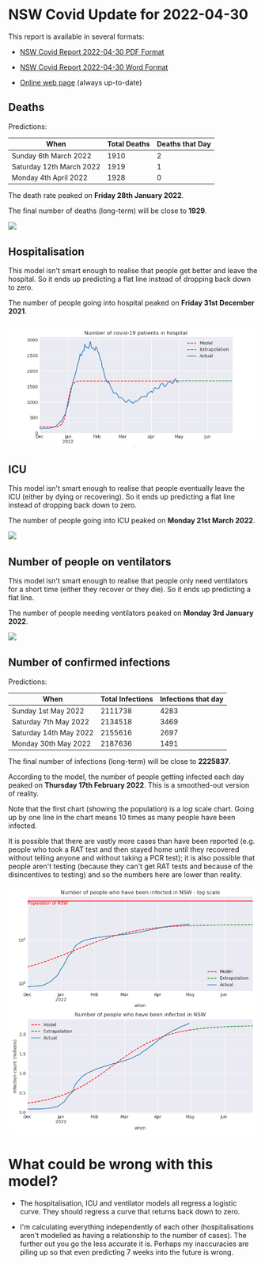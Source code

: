 # NSW Covid Update for 2022-04-30

This report is available in several formats:

- [NSW Covid Report 2022-04-30 PDF Format](https://github.com/solresol/yet-another-pandemic-prediction/raw/main/output/2022-04-30/nsw-covid-report-2022-04-30.pdf)

- [NSW Covid Report 2022-04-30 Word Format](https://github.com/solresol/yet-another-pandemic-prediction/raw/main/output/2022-04-30/nsw-covid-report-2022-04-30.docx)

- [Online web page](https://github.com/solresol/yet-another-pandemic-prediction/tree/main/output/README.md) (always up-to-date)

## Deaths

Predictions:

| When | Total Deaths | Deaths that Day |
| ---- | ------------ | --------------- |
| Sunday 6th March 2022 | 1910 | 2 |
| Saturday 12th March 2022 | 1919 | 1 |
| Monday 4th April 2022 | 1928 | 0 |

The death rate peaked on **Friday 28th January 2022**.

The final number of deaths (long-term) will
be close to **1929**.

![](2022-04-30/deaths.png)



## Hospitalisation

This model isn't smart enough to realise that people get better and leave the hospital.
So it ends up predicting a flat line instead of dropping back down to zero.

The number of people going into hospital peaked on **Friday 31st December 2021**.

![](2022-04-30/hospitalisation.png)

## ICU

This model isn't smart enough to realise that people eventually leave the ICU
(either by dying or recovering).
So it ends up predicting a flat line instead of dropping back down to zero.

The number of people going into ICU peaked on **Monday 21st March 2022**.

![](2022-04-30/icu.png)

## Number of people on ventilators

This model isn't smart enough to realise that people only need ventilators for
a short time (either they recover or they die). So it ends up predicting a flat line.

The number of people needing ventilators peaked on **Monday 3rd January 2022**.

![](2022-04-30/ventilators.png)

## Number of confirmed infections

Predictions:

| When | Total Infections | Infections that day |
| ---- | ------------ | --------------- |
| Sunday 1st May 2022 | 2111738 | 4283 |
| Saturday 7th May 2022 | 2134518 | 3469 |
| Saturday 14th May 2022 | 2155616 | 2697 |
| Monday 30th May 2022 | 2187636 | 1491 |

The final number of infections (long-term) will
be close to **2225837**.


According to the model, the number of people getting infected each day peaked on **Thursday 17th February 2022**. This is a smoothed-out version of reality.

Note that the first chart (showing the population) is a *log* scale chart. Going up by one line in the chart means 10 times as many people have been infected. 

It is possible that there are vastly more cases than have been
reported (e.g. people who took a RAT test and then stayed home until
they recovered without telling anyone and without taking a PCR test);
it is also possible that people aren't testing (because they can't get
RAT tests and because of the disincentives to testing) and so the
numbers here are lower than reality.


![](2022-04-30/infection.png)



# What could be wrong with this model?

- The hospitalisation, ICU and ventilator models all regress a logistic curve. They
should regress a curve that returns back down to zero.

- I'm calculating everything independently of each other (hospitalisations aren't modelled as having a relationship to the number of cases). The further out you go the less accurate it is. Perhaps my inaccuracies are piling up so that even predicting 7 weeks into the future is wrong.

